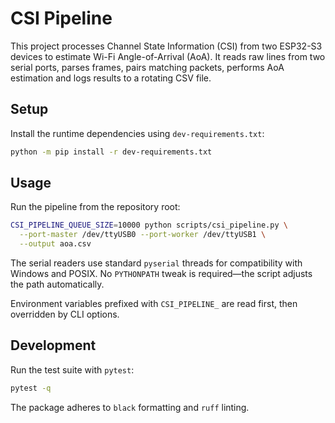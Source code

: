 # CSI Pipeline

This project processes Channel State Information (CSI) from two ESP32-S3 devices to estimate Wi-Fi Angle-of-Arrival (AoA).
It reads raw lines from two serial ports, parses frames, pairs matching packets, performs AoA estimation and logs results to a rotating CSV file.

## Setup

Install the runtime dependencies using `dev-requirements.txt`:

```bash
python -m pip install -r dev-requirements.txt
```

## Usage

Run the pipeline from the repository root:

```bash
CSI_PIPELINE_QUEUE_SIZE=10000 python scripts/csi_pipeline.py \
  --port-master /dev/ttyUSB0 --port-worker /dev/ttyUSB1 \
  --output aoa.csv
```
The serial readers use standard ``pyserial`` threads for compatibility with
Windows and POSIX. No `PYTHONPATH` tweak is required—the script adjusts the
path automatically.

Environment variables prefixed with ``CSI_PIPELINE_`` are read first, then
overridden by CLI options.

## Development

Run the test suite with `pytest`:

```bash
pytest -q
```

The package adheres to `black` formatting and `ruff` linting.
